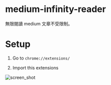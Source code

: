 # medium-infinity-reader

無限閱讀 medium 文章不受限制。

# Setup

1. Go to `chrome://extensions/`

2. Import this extensions

![screen_shot](https://i.imgur.com/H95EHnk.png)
